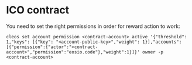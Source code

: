 # ICO contract 
You need to set the right permissions in order for reward action to work:
```
cleos set account permission <contract-account> active '{"threshold": 1,"keys": [{"key": "<account-public-key>","weight": 1}],"accounts": [{"permission":{"actor":"<contract-account>","permission":"eosio.code"},"weight":1}]}' owner -p <contract-account>
```

